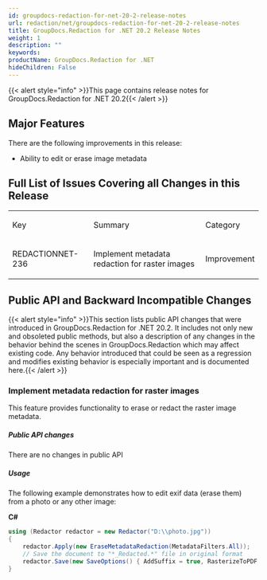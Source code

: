 ```yaml
---
id: groupdocs-redaction-for-net-20-2-release-notes
url: redaction/net/groupdocs-redaction-for-net-20-2-release-notes
title: GroupDocs.Redaction for .NET 20.2 Release Notes
weight: 1
description: ""
keywords: 
productName: GroupDocs.Redaction for .NET
hideChildren: False
---
```

{{< alert style="info" >}}This page contains release notes for GroupDocs.Redaction for .NET 20.2{{< /alert >}}

## Major Features

There are the following improvements in this release:

*   Ability to edit or erase image metadata  
    

## Full List of Issues Covering all Changes in this Release

<table class="confluenceTable"><tbody><tr><td class="confluenceTd"><p>Key</p></td><td class="confluenceTd"><p>Summary</p></td><td class="confluenceTd"><p>Category</p></td></tr><tr><td class="confluenceTd"><p>REDACTIONNET-236</p></td><td class="confluenceTd"><p>Implement metadata redaction for raster images</p></td><td class="confluenceTd"><p><span>Improvement</span></p></td></tr></tbody></table>

## Public API and Backward Incompatible Changes

{{< alert style="info" >}}This section lists public API changes that were introduced in GroupDocs.Redaction for .NET 20.2. It includes not only new and obsoleted public methods, but also a description of any changes in the behavior behind the scenes in GroupDocs.Redaction which may affect existing code. Any behavior introduced that could be seen as a regression and modifies existing behavior is especially important and is documented here.{{< /alert >}}

### Implement metadata redaction for raster images

This feature provides functionality to erase or redact the raster image metadata.

##### Public API changes

There are no changes in public API

##### Usage

The following example demonstrates how to edit exif data (erase them) from a photo or any other image:

**C#**

```csharp
using (Redactor redactor = new Redactor("D:\\photo.jpg"))
{
    redactor.Apply(new EraseMetadataRedaction(MetadataFilters.All));
    // Save the document to "*_Redacted.*" file in original format
    redactor.Save(new SaveOptions() { AddSuffix = true, RasterizeToPDF = false });
}
```
